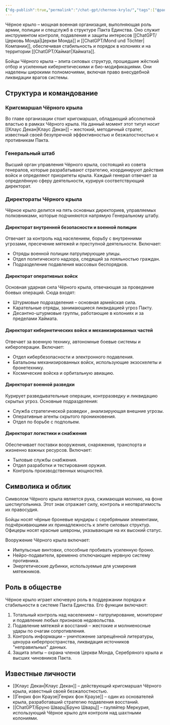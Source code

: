 ```yaml
---
{"dg-publish":true,"permalink":"/chat-gpt/chernoe-krylo/","tags":["фракция"]}
---
```


Чёрное крыло – мощная военная организация, выполняющая роль армии, полиции и спецслужб в структуре Пакта Единства. Оно служит инструментом контроля, подавления и защиты интересов [[ChatGPT/Церковь Монда\|Церкви Монда]] и [[ChatGPT/Mond und Töchter\|Компании]], обеспечивая стабильность и порядок в колониях и на территории [[ChatGPT/Хаймат\|Хаймата]].

Бойцы Чёрного крыла – элита силовых структур, прошедшие жёсткий отбор и усиленные кибернетическими и био-модификациями. Они наделены широкими полномочиями, включая право внесудебной ликвидации врагов системы.
## Структура и командование

### Кригсмаршал Чёрного крыла
Во главе организации стоит кригсмаршал, обладающий абсолютной властью в рамках Чёрного крыла. На данный момент этот титул носит [[Клаус Декан\|Клаус Декан]] – жестокий, методичный стратег, известный своей безупречной эффективностью и безжалостностью к противникам Пакта.
### Генеральный штаб 
Высший орган управления Чёрного крыла, состоящий из совета генералов, которые разрабатывают стратегию, координируют действия войск и определяют приоритеты крыла. Каждый генерал отвечает за определённую сферу деятельности, курируя соответствующий директорат.

### Директораты Чёрного крыла
Чёрное крыло делится на пять основных директориев, управляемых полковниками, которые подчиняются напрямую Генеральному штабу.
#### Директорат внутренней безопасности и военной полиции
Отвечает за контроль над населением, борьбу с внутренними угрозами, пресечение мятежей и преступной деятельности. Включает:
- Отряды военной полиции патрулирующие улицы.
- Отдел политического надзора, следящий за лояльностью граждан.
- Подразделение подавления массовых беспорядков.
#### Директорат оперативных войск
Основная ударная сила Чёрного крыла, отвечающая за проведение боевых операций. Сюда входят:
- Штурмовые подразделения – основная армейская сила.
- Карательные отряды, занимающиеся ликвидацией угроз Пакту.
- Десантно-штурмовые группы, работающие в колониях и за пределами Хаймата.
#### Директорат кибернетических войск и механизированных частей
Отвечает за военную технику, автономные боевые системы и кибероперации. Включает:
- Отдел кибербезопасности и электронного подавления.
- Батальоны механизированных войск, использующие экзоскелеты и бронетехнику.
- Космические войска и орбитальную авиацию.
#### Директорат военной разведки
Курирует разведывательные операции, контрразведку и ликвидацию скрытых угроз. Основные подразделения:
- Служба стратегической разведки , анализирующая внешние угрозы.
- Оперативные агенты скрытого проникновения.
- Отдел по борьбе с подпольем.
#### Директорат логистики и снабжения
Обеспечивает поставки вооружения, снаряжения, транспорта и жизненно важных ресурсов. Включает:
- Тыловые службы снабжения.
- Отдел разработки и тестирования оружия.
- Контроль производственных мощностей.
## Символика и облик
Символом Чёрного крыла является рука, сжимающая молнию, на фоне шестиугольника. Этот знак отражает силу, контроль и неотвратимость их правосудия.

Бойцы носят чёрные броневые мундиры с серебряными элементами, подчёркивающими их принадлежность к элите силовых структур. Офицеры носят красные шевроны, указывающие на их высокий статус.

Вооружение Чёрного крыла включает:
- Импульсные винтовки, способные пробивать усиленную броню.
- Нейро-подавители, временно отключающие нервную систему противника.
- Энергетические дубинки, используемые для усмирения мятежников.

## Роль в обществе
Чёрное крыло играет ключевую роль в поддержании порядка и стабильности в системе Пакта Единства. Его функции включают:
1. Тотальный контроль над населением – патрулирование, мониторинг и подавление любых признаков недовольства.
2. Подавление мятежей и восстаний – жестокие и молниеносные удары по очагам сопротивления.
3. Контроль информации – уничтожение запрещённой литературы, цензура киберпространства, ликвидация источников "неправильных" данных.
4. Защита элиты – охрана членов Церкви Монда, Серебряного крыла и высших чиновников Пакта.
## Известные личности
- [[Клаус Декан\|Клаус Декан]] – действующий кригсмаршал Чёрного крыла, известный своей безжалостностью.
- [[Генрих фон Краузе\|Генрих фон Краузе]] – один из основателей крыла, разработавший стратегию подавления восстаний.
- [[ChatGPT/Бруно Шварц\|Бруно Шварц]] – гауляйтер Меркурия, использующий Чёрное крыло для контроля над шахтными колониями.
